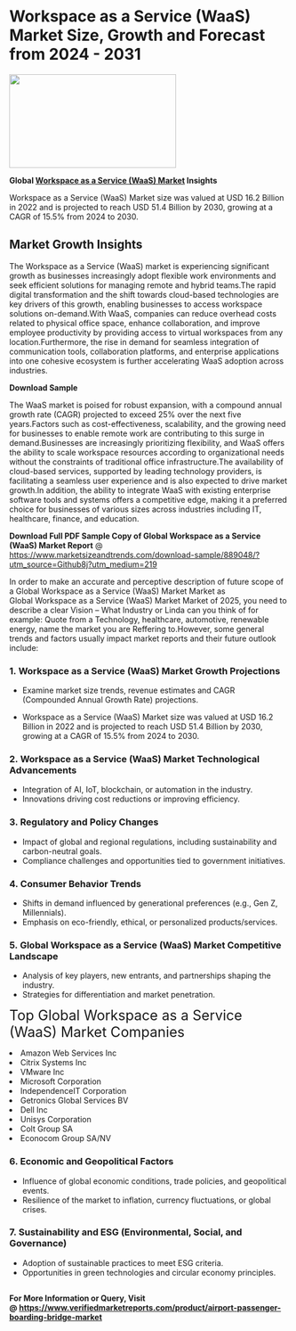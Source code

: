 <H1>Workspace as a Service (WaaS) Market Size, Growth and Forecast from 2024 - 2031</H1><img class="aligncenter size-medium wp-image-584254" src="https://thirdeyenews.in/wp-content/uploads/2024/09/Global-Market-Research-300x168.jpeg" alt="" width="300" height="168" /><p><strong>Global&nbsp;<a href="https://www.marketsizeandtrends.com/download-sample/889048/?utm_source=Github8j?utm_medium=219">Workspace as a Service (WaaS) Market</a> Insights</strong></p><p>Workspace as a Service (WaaS) Market size was valued at USD 16.2 Billion in 2022 and is projected to reach USD 51.4 Billion by 2030, growing at a CAGR of 15.5% from 2024 to 2030.</p><p><h2>Market Growth Insights</h2> <p>The Workspace as a Service (WaaS) market is experiencing significant growth as businesses increasingly adopt flexible work environments and seek efficient solutions for managing remote and hybrid teams.The rapid digital transformation and the shift towards cloud-based technologies are key drivers of this growth, enabling businesses to access workspace solutions on-demand.With WaaS, companies can reduce overhead costs related to physical office space, enhance collaboration, and improve employee productivity by providing access to virtual workspaces from any location.Furthermore, the rise in demand for seamless integration of communication tools, collaboration platforms, and enterprise applications into one cohesive ecosystem is further accelerating WaaS adoption across industries.</p> <p><strong>Download Sample</strong></p> <p>The WaaS market is poised for robust expansion, with a compound annual growth rate (CAGR) projected to exceed 25% over the next five years.Factors such as cost-effectiveness, scalability, and the growing need for businesses to enable remote work are contributing to this surge in demand.Businesses are increasingly prioritizing flexibility, and WaaS offers the ability to scale workspace resources according to organizational needs without the constraints of traditional office infrastructure.The availability of cloud-based services, supported by leading technology providers, is facilitating a seamless user experience and is also expected to drive market growth.In addition, the ability to integrate WaaS with existing enterprise software tools and systems offers a competitive edge, making it a preferred choice for businesses of various sizes across industries including IT, healthcare, finance, and education.</p> <p><span class=""><strong>Download Full PDF Sample Copy of Global Workspace as a Service (WaaS) Market Report</strong> @ <a href="https://www.marketsizeandtrends.com/download-sample/889048/?utm_source=Github8j?utm_medium=219" target="_blank">https://www.marketsizeandtrends.com/download-sample/889048/?utm_source=Github8j?utm_medium=219</a></span></p><p>In order to make an accurate and perceptive description of future scope of a Global&nbsp;Workspace as a Service (WaaS) Market Market as Global&nbsp;Workspace as a Service (WaaS) Market Market of 2025, you need to describe a clear Vision &ndash; What Industry or Linda can you think of for example: Quote from a Technology, healthcare, automotive, renewable energy, name the market you are Reffering to.However, some general trends and factors usually impact market reports and their future outlook include:</p><h3>1.&nbsp;<strong>Workspace as a Service (WaaS) Market Growth Projections</strong></h3><ul><li>Examine market size trends, revenue estimates and CAGR (Compounded Annual Growth Rate) projections.</li><li><p>Workspace as a Service (WaaS) Market size was valued at USD 16.2 Billion in 2022 and is projected to reach USD 51.4 Billion by 2030, growing at a CAGR of 15.5% from 2024 to 2030.</p></li></ul><h3>2.&nbsp;<strong>Workspace as a Service (WaaS) Market Technological Advancements</strong></h3><ul><li>Integration of AI, IoT, blockchain, or automation in the industry.</li><li>Innovations driving cost reductions or improving efficiency.</li></ul><h3>3.&nbsp;<strong>Regulatory and Policy Changes</strong></h3><ul><li>Impact of global and regional regulations, including sustainability and carbon-neutral goals.</li><li>Compliance challenges and opportunities tied to government initiatives.</li></ul><h3>4.&nbsp;<strong>Consumer Behavior Trends</strong></h3><ul><li>Shifts in demand influenced by generational preferences (e.g., Gen Z, Millennials).</li><li>Emphasis on eco-friendly, ethical, or personalized products/services.</li></ul><h3>5.&nbsp;<strong>Global Workspace as a Service (WaaS) Market Competitive Landscape</strong></h3><ul><li>Analysis of key players, new entrants, and partnerships shaping the industry.</li><li>Strategies for differentiation and market penetration.</li></ul><p data-pm-slice="1 1 []"><span style="color: inherit; font-family: inherit; font-size: 25px;">Top Global Workspace as a Service (WaaS) Market Companies</span></p><div class="" data-test-id=""><p><li>Amazon Web Services Inc</li><li> Citrix Systems Inc</li><li> VMware Inc</li><li> Microsoft Corporation</li><li> IndependenceIT Corporation</li><li> Getronics Global Services BV</li><li> Dell Inc</li><li> Unisys Corporation</li><li> Colt Group SA</li><li> Econocom Group SA/NV</li></p></div><h3>6.&nbsp;<strong>Economic and Geopolitical Factors</strong></h3><ul><li>Influence of global economic conditions, trade policies, and geopolitical events.</li><li>Resilience of the market to inflation, currency fluctuations, or global crises.</li></ul><h3>7.&nbsp;<strong>Sustainability and ESG (Environmental, Social, and Governance)</strong></h3><ul><li>Adoption of sustainable practices to meet ESG criteria.</li><li>Opportunities in green technologies and circular economy principles.</li></ul><h2><strong style="font-size: 14px;">For More Information or Query, Visit @&nbsp;</strong><a style="background-color: #ffffff; font-size: 14px;" href="https://www.marketsizeandtrends.com/report/workspace-as-a-service-waas-market-/" target="_blank">https://www.verifiedmarketreports.com/product/airport-passenger-boarding-bridge-market</a></h2>